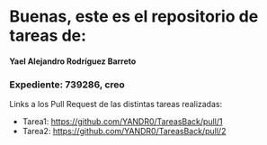 # Buenas, este es el repositorio de tareas de:

#### Yael Alejandro Rodríguez Barreto
### Expediente: 739286, creo

Links a los Pull Request de las distintas tareas realizadas:
- Tarea1: https://github.com/YANDR0/TareasBack/pull/1
- Tarea2: https://github.com/YANDR0/TareasBack/pull/2
